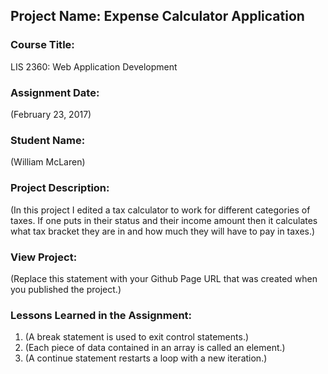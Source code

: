 ## Project Name:  Expense Calculator Application

### Course Title:
LIS 2360:  Web Application Development

### Assignment Date:  
(February 23, 2017)

### Student Name:  
(William McLaren)

### Project Description:
(In this project I edited a tax calculator to work for different categories of taxes. If one puts in their status and their income amount then it calculates what tax bracket they are in and how much they will have to pay in taxes.)

### View Project:
(Replace this statement with your Github Page URL that was created when you 
 published the project.)

### Lessons Learned in the Assignment:
1. (A break statement is used to exit control statements.)
2. (Each piece of data contained in an array is called an element.)
3. (A continue statement restarts a loop with a new iteration.)
